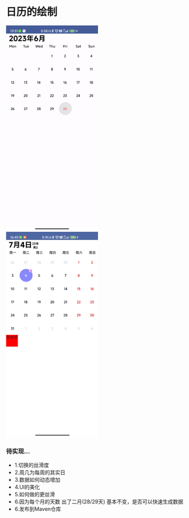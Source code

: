 # 日历的绘制
<img src="./art/Screenshot_20230630_133128.png" width="50%">

<img src="./art/calendar.gif" width="50%">

### 待实现...
   - 1.切换的丝滑度
   - 2.周几为每周的其实日
   - 3.数据如何动态增加
   - 4.UI的美化
   - 5.如何做的更丝滑
   - 6.因为每个月的天数 出了二月(28/29天) 基本不变，是否可以快速生成数据
   - 6.发布到Maven仓库

